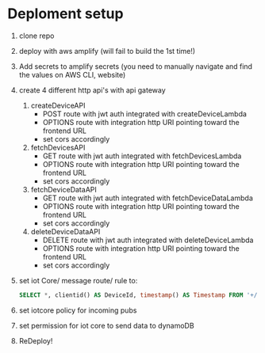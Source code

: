 # Deploment setup

1. clone repo

2. deploy with aws amplify (will fail to build the 1st time!)

3. Add secrets to amplify secrets (you need to manually navigate and find 
the values on AWS CLI, website)

4. create 4 different http api's with api gateway
   1. createDeviceAPI  
      - POST route with jwt auth integrated with createDeviceLambda  
      - OPTIONS route with integration http URI pointing toward the frontend URL  
      - set cors accordingly  
   2. fetchDevicesAPI  
      - GET route with jwt auth integrated with fetchDevicesLambda  
      - OPTIONS route with integration http URI pointing toward the frontend URL  
      - set cors accordingly  
   3. fetchDeviceDataAPI  
      - GET route with jwt auth integrated with fetchDeviceDataLambda  
      - OPTIONS route with integration http URI pointing toward the frontend URL  
      - set cors accordingly  
   4. deleteDeviceDataAPI  
      - DELETE route with jwt auth integrated with deleteDeviceLambda  
      - OPTIONS route with integration http URI pointing toward the frontend URL  
      - set cors accordingly  
5. set iot Core/ message route/ rule to:  

   ```sql
   SELECT *, clientid() AS DeviceId, timestamp() AS Timestamp FROM '+/telemetry' 
   ```

6.  set iotcore policy for incoming pubs

7.  set permission for iot core to send data to dynamoDB

8.  ReDeploy!
